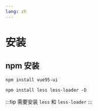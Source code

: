 ```yaml
---
lang: zh
---
```

# 安装

## npm 安装

```shell
npm install vue95-ui

npm install less less-loader -D
```

:::tip
需要安装 `less` 和 `less-loader`
:::